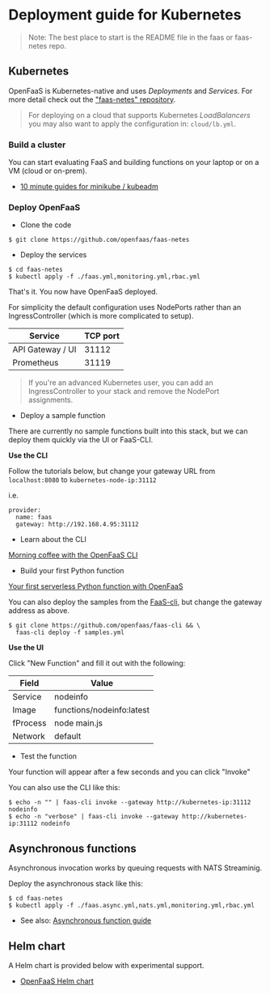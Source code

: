 # Deployment guide for Kubernetes

> Note: The best place to start is the README file in the faas or faas-netes repo.

## Kubernetes

OpenFaaS is Kubernetes-native and uses *Deployments* and *Services*. For more detail check out the ["faas-netes" repository](https://github.com/openfaas/faas-netes).

> For deploying on a cloud that supports Kubernetes *LoadBalancers* you may also want to apply the configuration in: `cloud/lb.yml`.

### Build a cluster

You can start evaluating FaaS and building functions on your laptop or on a VM (cloud or on-prem).

* [10 minute guides for minikube / kubeadm](https://blog.alexellis.io/tag/k8s/)

### Deploy OpenFaaS

* Clone the code

```
$ git clone https://github.com/openfaas/faas-netes
```

* Deploy the services

```
$ cd faas-netes
$ kubectl apply -f ./faas.yml,monitoring.yml,rbac.yml
```

That's it. You now have OpenFaaS deployed.

For simplicity the default configuration uses NodePorts rather than an IngressController (which is more complicated to setup).

| Service           | TCP port |
--------------------|----------|
| API Gateway / UI  | 31112    |
| Prometheus        | 31119    |

> If you're an advanced Kubernetes user, you can add an IngressController to your stack and remove the NodePort assignments.

* Deploy a sample function

There are currently no sample functions built into this stack, but we can deploy them quickly via the UI or FaaS-CLI.

**Use the CLI**

Follow the tutorials below, but change your gateway URL from `localhost:8080` to `kubernetes-node-ip:31112`

i.e.

```
provider:
  name: faas
  gateway: http://192.168.4.95:31112
```

* Learn about the CLI

[Morning coffee with the OpenFaaS CLI](https://blog.alexellis.io/quickstart-openfaas-cli/)

* Build your first Python function

[Your first serverless Python function with OpenFaaS](https://blog.alexellis.io/first-faas-python-function/)

You can also deploy the samples from the [FaaS-cli](https://github.com/openfaas/faas-cli), but change the gateway address as above.

```
$ git clone https://github.com/openfaas/faas-cli && \
  faas-cli deploy -f samples.yml
```

**Use the UI**

Click "New Function" and fill it out with the following:

| Field      | Value                        |
-------------|------------------------------|
| Service    | nodeinfo                     |
| Image      | functions/nodeinfo:latest    |
| fProcess   | node main.js                 |
| Network    | default                      |

* Test the function

Your function will appear after a few seconds and you can click "Invoke"

You can also use the CLI like this:

```
$ echo -n "" | faas-cli invoke --gateway http://kubernetes-ip:31112 nodeinfo
$ echo -n "verbose" | faas-cli invoke --gateway http://kubernetes-ip:31112 nodeinfo
```

## Asynchronous functions

Asynchronous invocation works by queuing requests with NATS Streaminig.

Deploy the asynchronous stack like this:

```
$ cd faas-netes
$ kubectl apply -f ./faas.async.yml,nats.yml,monitoring.yml,rbac.yml
```

* See also: [Asynchronous function guide](https://github.com/openfaas/faas/blob/master/guide/asynchronous.md)

## Helm chart

A Helm chart is provided below with experimental support.

* [OpenFaaS Helm chart](https://github.com/openfaas/faas-netes/blob/master/HELM.md)
